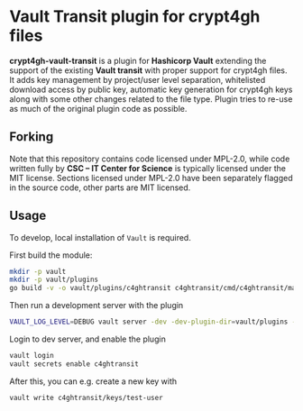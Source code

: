 # Vault Transit plugin for crypt4gh files
**crypt4gh-vault-transit** is a plugin for **Hashicorp Vault** extending the
support of the existing **Vault transit** with proper support for crypt4gh
files. It adds key management by project/user level separation, whitelisted
download access by public key, automatic key generation for crypt4gh keys
along with some other changes related to the file type. Plugin tries to re-use
as much of the original plugin code as possible.

## Forking
Note that this repository contains code licensed under MPL-2.0, while code
written fully by **CSC – IT Center for Science** is typically licensed under
the MIT license. Sections licensed under MPL-2.0 have been separately flagged
in the source code, other parts are MIT licensed.

## Usage
To develop, local installation of `Vault` is required.

First build the module:
```bash
mkdir -p vault
mkdir -p vault/plugins
go build -v -o vault/plugins/c4ghtransit c4ghtransit/cmd/c4ghtransit/main.go
```

Then run a development server with the plugin
```bash
VAULT_LOG_LEVEL=DEBUG vault server -dev -dev-plugin-dir=vault/plugins -dev-root-token-id="devroot"
```

Login to dev server, and enable the plugin
```bash
vault login
vault secrets enable c4ghtransit
```

After this, you can e.g. create a new key with
```bash
vault write c4ghtransit/keys/test-user
```
